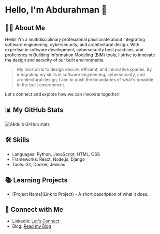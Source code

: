 # Hello, I'm Abdurahman 👋

## 👨‍💻 About Me

Hello! I'm a multidisciplinary professional passionate about integrating software engineering, cybersecurity, and architectural design. With expertise in software development, cybersecurity best practices, and proficiency in Building Information Modeling (BIM) tools, I strive to innovate the design and security of our built environments.

> My mission is to design secure, efficient, and innovative spaces. By integrating my skills in software engineering, cybersecurity, and architectural design, I aim to push the boundaries of what's possible in the built environment.

Let's connect and explore how we can innovate together!

## 📊 My GitHub Stats
![Abdu's GitHub stats](https://github-readme-stats.vercel.app/api?username=amirasabdu&show_icons=true&theme=radical)

## 🛠 Skills
- Languages: Python, JavaScript, HTML, CSS
- Frameworks: React, Node.js, Django
- Tools: Git, Docker, Jenkins

## 📚 Learning Projects

- [Project Name](Link to Project) - A short description of what it does.

## 🤝 Connect with Me

- LinkedIn: [Let's Connect](www.linkedin.com/in/abdu-maha)
- Blog: [Read my Blog](https://medium.com/@archabdulrm)
